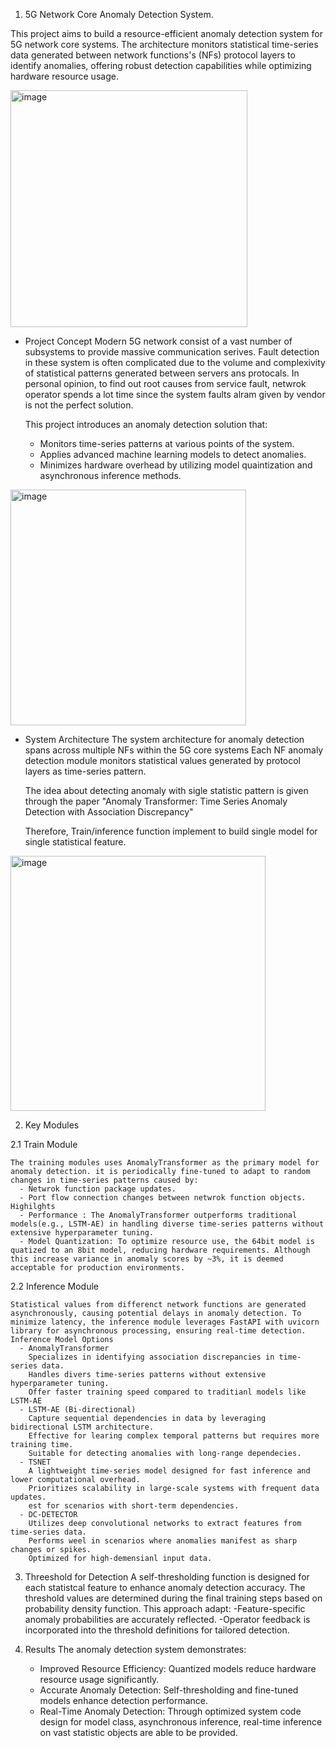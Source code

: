 1. 5G Network Core Anomaly Detection System.
  
  This project aims to build a resource-efficient anomaly detection system for 5G network core systems. 
  The architecture monitors statistical time-series data generated between network functions's (NFs) protocol layers to identify anomalies, offering robust detection capabilities while optimizing hardware resource usage.
  
  <img width="379" alt="image" src="https://github.com/user-attachments/assets/fca7ac86-e0de-4c67-be9f-412016fe8944">
  
  - Project Concept 
    Modern 5G network consist of a vast number of subsystems to provide massive communication serives. 
    Fault detection in these system is often complicated due to the volume and complexivity of statistical patterns generated between servers ans protocals.
    In personal opinion, to find out root causes from service fault, netwrok operator spends a lot time since the system faults alram given by vendor is not the perfect solution.
    
    This project introduces an anomaly detection solution
    that:
      - Monitors time-series patterns at various points of the system.
      - Applies advanced machine learning models to detect anomalies.
      - Minimizes hardware overhead by utilizing model quaintization and asynchronous inference methods.



<img width="377" alt="image" src="https://github.com/user-attachments/assets/873910bf-a62c-4e69-980c-9819d993f602">


  - System Architecture
    The system architecture for anomaly detection spans across multiple NFs within the 5G core systems
    Each NF anomaly detection module monitors statistical values generated by protocol layers as time-series pattern.
    
    The idea about detecting anomaly with sigle statistic pattern is given through the paper "Anomaly Transformer: Time Series Anomaly Detection with Association Discrepancy" 
    
    Therefore, Train/inference function implement to build single model for single statistical feature.

<img width="408" alt="image" src="https://github.com/user-attachments/assets/c8653eae-3f3e-4930-8bca-a6b531625549">

2. Key Modules
   
  2.1 Train Module
  
    The training modules uses AnomalyTransformer as the primary model for anomaly detection. it is periodically fine-tuned to adapt to random changes in time-series patterns caused by:
      - Netwrok function package updates.
      - Port flow connection changes between netwrok function objects.
    Highilghts
      - Performance : The AnomalyTransformer outperforms traditional models(e.g., LSTM-AE) in handling diverse time-series patterns without extensive hyperparameter tuning.
      - Model Quantization: To optimize resource use, the 64bit model is quatized to an 8bit model, reducing hardware requirements. Although this increase variance in anomaly scores by ~3%, it is deemed acceptable for production environments. 
      
  2.2 Inference Module
  
    Statistical values from differenct network functions are generated asynchronously, causing potential delays in anomaly detection. To minimize latency, the inference module leverages FastAPI with uvicorn library for asynchronous processing, ensuring real-time detection.
    Inference Model Options
      - AnomalyTransformer
        Specializes in identifying association discrepancies in time-series data. 
        Handles divers time-series patterns without extensive hyperparameter tuning. 
        Offer faster training speed compared to traditianl models like LSTM-AE
      - LSTM-AE (Bi-directional)
        Capture sequential dependencies in data by leveraging bidirectional LSTM architecture. 
        Effective for learing complex temporal patterns but requires more training time.
        Suitable for detecting anomalies with long-range dependecies.
      - TSNET
        A lightweight time-series model designed for fast inference and lower computational overhead.
        Prioritizes scalability in large-scale systems with frequent data updates.
        est for scenarios with short-term dependencies.
      - DC-DETECTOR
        Utilizes deep convolutional networks to extract features from time-series data.
        Performs weel in scenarios where anomalies manifest as sharp changes or spikes.
        Optimized for high-demensianl input data.





3. Threeshold for Detection
  A self-thresholding function is designed for each statistcal feature to enhance anomaly detection accuracy.
  The threshold values are determined during the final training steps based on probability density function.
  This approach adapt:
    -Feature-specific anomaly probabilities are accurately reflected.
    -Operator feedback is incorporated into the threshold definitions for tailored detection.
   
4. Results
  The anomaly detection system demonstrates:
    - Improved Resource Efficiency: Quantized models reduce hardware resource usage significantly.
    - Accurate Anomaly Detection: Self-thresholding and fine-tuned models enhance detection performance.
    - Real-Time Anomaly Detection: Through optimized system code design for model class, asynchronous inference, real-time inference on vast statistic objects are able to be provided. 
